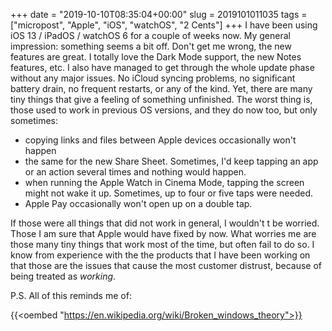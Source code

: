 +++
date = "2019-10-10T08:35:04+00:00"
slug = 2019101011035
tags = ["micropost", "Apple", "iOS", "watchOS", "2 Cents"]
+++
I have been using iOS 13 / iPadOS / watchOS 6 for a couple of weeks now. My general impression: something seems a bit off. Don't get me wrong, the new features are great. I totally love the Dark Mode support, the new Notes features, etc. I also have managed to get through the whole update phase without any major issues. No iCloud syncing problems, no significant battery drain, no frequent restarts, or any of the kind. Yet, there are many tiny things that give a feeling of something unfinished. The worst thing is, those used to work in previous OS versions, and they do now too, but only sometimes:

- copying links and files between Apple devices occasionally won't happen
- the same for the new Share Sheet. Sometimes, I'd keep tapping an app or an action several times and nothing would happen.
- when running the Apple Watch in Cinema Mode, tapping the screen might not wake it up. Sometimes, up to four or five taps were needed.
- Apple Pay occasionally won't open up on a double tap.

If those were all things that did not work in general, I wouldn't t be worried. Those I am sure that Apple would have fixed by now. What worries me are those many tiny things that work most of the time, but often fail to do so. I know from experience with the the products that I have been working on that those are the issues that cause the most customer distrust, because of being treated as *working*. 

P.S. All of this reminds me of:

{{<oembed "https://en.wikipedia.org/wiki/Broken_windows_theory">}}